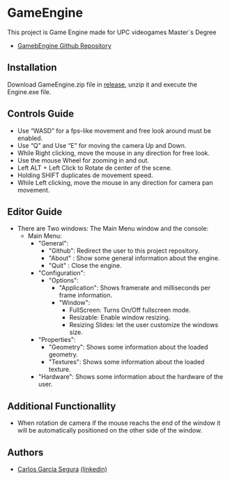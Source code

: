 # GameEngine
This project is Game Engine made  for UPC videogames Master´s Degree

- [GamebEngine Github Repository](https://github.com/carlosgspsp/GameEngine)

## Installation

Download GameEngine.zip file in [release](https://github.com/carlosgspsp/GameEngine/releases), unzip it and execute the Engine.exe file.

## Controls Guide

- Use “WASD” for a fps-like movement and free look around must be enabled.
- Use “Q” and Use “E” for moving the camera Up and Down.
- While Right clicking, move the mouse in any direction for free look.
- Use the mouse Wheel for zooming in and out.
- Left ALT + Left Click to Rotate de center of the scene.
- Holding SHIFT duplicates de movement speed.
- While Left clicking, move the mouse in any direction for camera pan movement.

## Editor Guide
- There are Two windows: The Main Menu window and the console:
  - Main Menu:
    - "General":
      - "Github": Redirect the user to this project repository.
      - "About" : Show some general information about the engine. 
      - "Quit" : Close the engine.
    - "Configuration":
      - "Options":
        - "Application": Shows framerate and milliseconds per frame information.
        - "Window":
          - FullScreen: Turns On/Off fullscreen mode.
          - Resizable: Enable window resizing.
          - Resizing Slides: let the user customize the windows size.
    - "Properties":
      - "Geometry": Shows some information about the loaded geometry.
      - "Textures": Shows some information about the loaded texture.
    - "Hardware": Shows some information about the hardware of the user.

## Additional Functionallity

- When rotation de camera if the mouse reachs the end of the window it will be automatically positioned on the other side of the window.



## Authors
- [Carlos García Segura](https://github.com/carlosgspsp) [(linkedin)](https://www.linkedin.com/in/carlosgs1999/)
